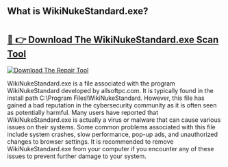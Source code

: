 ## What is WikiNukeStandard.exe? 

# <h2><a href="https://exedetect.com/download.php?WikiNukeStandard.exe">🔗 👉 Download The WikiNukeStandard.exe Scan Tool</a></h2>

[![Download The Repair Tool](https://exedetect.com/download-button.jpg)](https://exedetect.com/download.php?WikiNukeStandard.exe)

WikiNukeStandard.exe is a file associated with the program WikiNukeStandard developed by allsoftpc.com. It is typically found in the install path C:\Program Files\WikiNukeStandard\. However, this file has gained a bad reputation in the cybersecurity community as it is often seen as potentially harmful. Many users have reported that WikiNukeStandard.exe is actually a virus or malware that can cause various issues on their systems. Some common problems associated with this file include system crashes, slow performance, pop-up ads, and unauthorized changes to browser settings. It is recommended to remove WikiNukeStandard.exe from your computer if you encounter any of these issues to prevent further damage to your system.